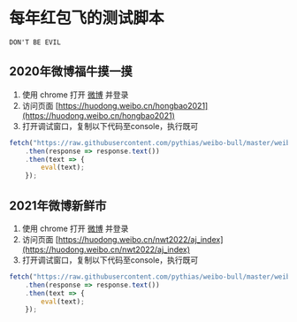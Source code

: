 # 每年红包飞的测试脚本

`DON'T BE EVIL`

## 2020年微博福牛摸一摸

1. 使用 chrome 打开 [微博](https://weibo.com) 并登录
2. 访问页面 [https://huodong.weibo.cn/hongbao2021](https://huodong.weibo.cn/hongbao2021)
3. 打开调试窗口，复制以下代码至console，执行既可

```js
fetch("https://raw.githubusercontent.com/pythias/weibo-bull/master/weibo-bull.js")
    .then(response => response.text())
    .then(text => {
        eval(text);
    });
```

## 2021年微博新鲜市

1. 使用 chrome 打开 [微博](https://weibo.com) 并登录
2. 访问页面 [https://huodong.weibo.cn/nwt2022/aj_index](https://huodong.weibo.cn/nwt2022/aj_index)
3. 打开调试窗口，复制以下代码至console，执行既可

```js
fetch("https://raw.githubusercontent.com/pythias/weibo-bull/master/weibo-nwt.js")
    .then(response => response.text())
    .then(text => {
        eval(text);
    });
```
